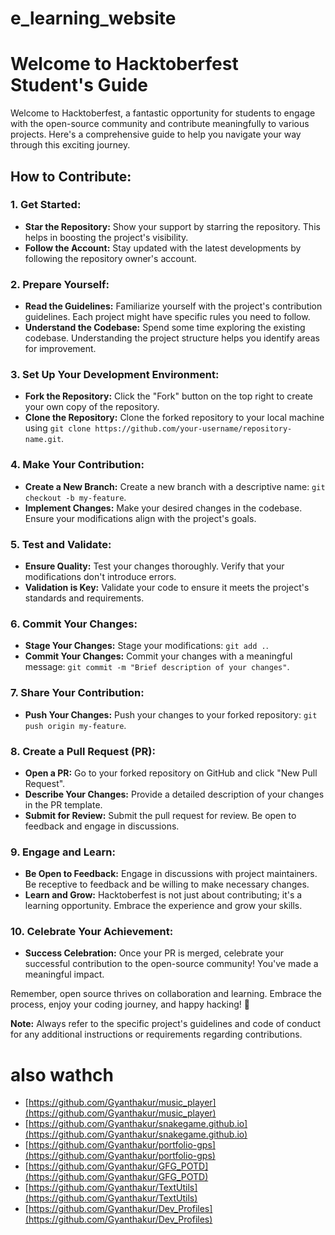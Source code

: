 # e_learning_website

# Welcome to Hacktoberfest Student's Guide

Welcome to Hacktoberfest, a fantastic opportunity for students to engage with the open-source community and contribute meaningfully to various projects. Here's a comprehensive guide to help you navigate your way through this exciting journey.

## How to Contribute:

### 1. **Get Started:**
   - **Star the Repository:**
     Show your support by starring the repository. This helps in boosting the project's visibility.
   - **Follow the Account:**
     Stay updated with the latest developments by following the repository owner's account.

### 2. **Prepare Yourself:**
   - **Read the Guidelines:**
     Familiarize yourself with the project's contribution guidelines. Each project might have specific rules you need to follow.
   - **Understand the Codebase:**
     Spend some time exploring the existing codebase. Understanding the project structure helps you identify areas for improvement.

### 3. **Set Up Your Development Environment:**
   - **Fork the Repository:**
     Click the "Fork" button on the top right to create your own copy of the repository.
   - **Clone the Repository:**
     Clone the forked repository to your local machine using `git clone https://github.com/your-username/repository-name.git`.

### 4. **Make Your Contribution:**
   - **Create a New Branch:**
     Create a new branch with a descriptive name: `git checkout -b my-feature`.
   - **Implement Changes:**
     Make your desired changes in the codebase. Ensure your modifications align with the project's goals.

### 5. **Test and Validate:**
   - **Ensure Quality:**
     Test your changes thoroughly. Verify that your modifications don't introduce errors.
   - **Validation is Key:**
     Validate your code to ensure it meets the project's standards and requirements.

### 6. **Commit Your Changes:**
   - **Stage Your Changes:**
     Stage your modifications: `git add .`.
   - **Commit Your Changes:**
     Commit your changes with a meaningful message: `git commit -m "Brief description of your changes"`.

### 7. **Share Your Contribution:**
   - **Push Your Changes:**
     Push your changes to your forked repository: `git push origin my-feature`.

### 8. **Create a Pull Request (PR):**
   - **Open a PR:**
     Go to your forked repository on GitHub and click "New Pull Request".
   - **Describe Your Changes:**
     Provide a detailed description of your changes in the PR template.
   - **Submit for Review:**
     Submit the pull request for review. Be open to feedback and engage in discussions.

### 9. **Engage and Learn:**
   - **Be Open to Feedback:**
     Engage in discussions with project maintainers. Be receptive to feedback and be willing to make necessary changes.
   - **Learn and Grow:**
     Hacktoberfest is not just about contributing; it's a learning opportunity. Embrace the experience and grow your skills.

### 10. **Celebrate Your Achievement:**
   - **Success Celebration:**
     Once your PR is merged, celebrate your successful contribution to the open-source community! You've made a meaningful impact.

Remember, open source thrives on collaboration and learning. Embrace the process, enjoy your coding journey, and happy hacking! 🚀

**Note:** Always refer to the specific project's guidelines and code of conduct for any additional instructions or requirements regarding contributions.



# also wathch 



- [https://github.com/Gyanthakur/music_player](https://github.com/Gyanthakur/music_player)
- [https://github.com/Gyanthakur/snakegame.github.io](https://github.com/Gyanthakur/snakegame.github.io)
- [https://github.com/Gyanthakur/portfolio-gps](https://github.com/Gyanthakur/portfolio-gps)
- [https://github.com/Gyanthakur/GFG_POTD](https://github.com/Gyanthakur/GFG_POTD)
- [https://github.com/Gyanthakur/TextUtils](https://github.com/Gyanthakur/TextUtils)
- [https://github.com/Gyanthakur/Dev_Profiles](https://github.com/Gyanthakur/Dev_Profiles)
